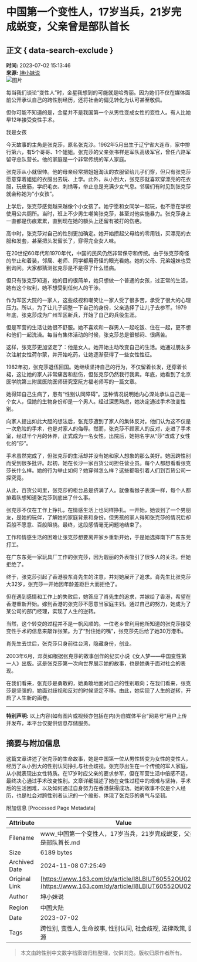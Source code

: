 # 中国第一个变性人，17岁当兵，21岁完成蜕变，父亲曾是部队首长

## 正文 { data-search-exclude }


**时间:** 2023-07-02 15:13:46  
**来源:** [坤小妹说](https://www.163.com/dy/media/T1635739133540.html)  
![图片](https://static.ws.126.net/163/f2e/dy_media/dy_media/static/images/ipLocation.f6d00eb.svg)

每当我们谈论“变性人”时，金星我想到的可能就是哈秀丽。因为她们不仅在媒体面前公开承认自己的跨性别经历，还将社会的偏见转化为认可甚至敬佩。

但你可能不知道的是，金星并不是我国第一个从男性变成女性的变性人。有人比她早12年接受变性手术。

我是女孩

今天故事的主角是张克莎，原名张克沙。1962年5月出生于辽宁省大连市，家中排行第六，有5个哥哥、1个姐姐。张克莎的父亲张书祥是军队高级军官，曾任八路军留守总队营长。他的家庭是一个非常传统的军人家庭。

张克莎从小就很帅。他的母亲经常把姐姐淘汰的衣服留给儿子们穿，但只有张克莎愿意穿着姐姐的衣服出去玩、上学。此外，从小到大，张克莎就喜欢穿漂亮的花衣服，玩皮筋，学织毛衣、刺绣等，举止总是充满少女气息。邻居们有时见到张克莎就会称她为“小女孩”。

上学后，张克莎感觉越来越像个小女孩了。她宁愿和女同学一起玩，也不愿在学校使用公共厕所。当时，班上不少男生嘲笑张克莎，甚至对他实施暴力。张克莎身上一直都是伤痕累累，直到现在她的额头上还留有被打的伤疤。

高中时，张克莎对自己的性别更加确定。她开始攒起父母给的零用钱，买漂亮的衣服和发套，甚至把头发留长了，穿得完全女人味。

在20世纪60年代和1970年代，中国的民风仍然非常保守和传统。由于张克莎奇怪的举止和着装，邻居、老师、同学都用奇怪的眼光看她。她的父母、兄弟姐妹也受到询问。大家都猜测张克莎是不是得了什么怪病。

但只有张克莎知道，她的目的很简单，她只想做一个普通的女孩，过正常的生活，她有这个权利，她不想受到任何人的干涉。

作为军区大院的一家人，这些歧视和嘲笑让一家人受了很多苦，承受了很大的心理压力。所以，为了让儿子调整一下自己的身份，父亲选择了让儿子去参军。1979年底，张克莎成为广州军区新兵，开始了自己的兵役生涯。

但是军营的生活让她很不舒服。她不喜欢和一群男人一起吃饭、住在一起，更不想和他们一起洗澡。每当有集体活动的时候，张克莎总是很郁闷、很痛苦。

这样，张克莎更加坚定了：他是女人。她开始主动改变自己的生活。她通过朋友多次注射女性荷尔蒙，并开始吃药，让她逐渐获得了一些女性性征。

1982年初，张克莎退伍回国。她继续坚持自己的行为，不仅留着长发，还穿着长裙，这让她的家人非常痛苦和悲伤，但张克莎仍然我行我素。年底，她看到了北京医学院第三附属医院医师研究室阮方福老师写的一篇文章。

她得知自己生病了，患有“性别认同障碍”。这种情况说明她内心深处承认自己是一个女人，但她的生物身份却是一个男人。经过深思熟虑，她决定通过手术改变性别。

向家人提出如此大胆的想法后，张克莎遭到了家人的集体反对。他们认为这不仅是一次危险的手术，也是对家人的侮辱。然而，张克莎不顾家人的反对，走进了手术室，经过半个月的休养，正式成为一名女性。出院后，她把名字从“莎”改成了女性化的“莎”。

手术虽然完成了，但张克莎的生活却并没有她和家人想象的那么美好。她因跨性别而受到很多批评。起初，她在长沙一家百货公司担任营业员。每个人都想看看张克莎长什么样。她的行为举止如何？她穿得怎么样？这些都吸引着人们到百货公司一探究竟。

从此，百货公司里，张克莎的柜台总是挤满了人。就像看猴子表演一样，每个人都排着队想知道张克莎到底出了什么事。

张克莎不仅在工作上挣扎，在情感生活上也同样挣扎。一开始，她谈到了一个男朋友，是她的玩伴，了解她的家庭背景和身份。但男孩的家人得知张克莎的情况后却百般不愿意、百般阻挠。最终，这段感情毫无问题地结束了。

工作和情感生活的困难让张克莎想要离开家乡重新开始，于是她选择南下广东东莞打工。

在广东东莞一家玩具厂工作的张克莎，因为靓丽的外表吸引了很多人的关注。但她拒绝了。

终于，张克莎引起了香港股东肖先生的注意，并对她展开了追求。肖先生比张克莎大32岁，张克莎一开始因年龄差距巨大而拒绝了。

但在遇到感情和工作上的失败后，她答应了肖先生的追求，并嫁给了香港，希望在香港重新开始。嫁到香港的张克莎不愿意当家庭主妇。通过自己的努力，她成为了某公司的部门经理，实现了人生的逆转。

当然，这个转变的过程并不是一帆风顺的。一位老乡曾利用他所知道的张克莎接受变性手术的信息来敲诈张某。为了“封住她的嘴”，张克莎先后给了她30万港币。

肖先生去世后，张克莎只身前往台湾，隐藏身份，创业。

2003年6月，邓英如根据张克莎的故事创作的纪实小说《女人梦——中国变性第一人》出版。这是张克莎第一次向世界展示她的故事，也是她勇于面对社会的表现。

在我们看来，张克莎是勇敢的，她勇敢地面对自己的性别取向；在我们看来，张克莎是坚强的，她面对歧视和反对的时候坚定不移。由此，她实现了人生的逆转，开启了人生新的画卷。

---

**特别声明:** 以上内容(如有图片或视频亦包括在内)为自媒体平台“网易号”用户上传并发布，本平台仅提供信息存储服务。

## 摘要与附加信息

<!-- tcd_abstract -->
这篇文章讲述了张克莎的生命故事，她是中国第一位从男性转变为女性的变性人，经历了从小到大的性别认同挣扎与社会歧视。张克莎出生在一个传统的军人家庭，从小就表现出女性特质。在17岁时应父亲的要求参军，但在军营生活中倍感不适，最终决心通过手术改变性别。文章详细描述了她在变性过程中的艰难与坚持，手术后的生活困难，以及如何通过自身努力在香港获得成功。她的故事不仅是个人经历，也是社会对跨性别者认识的一个缩影，体现了张克莎的勇气与坚韧。
<!-- tcd_abstract_end -->

附加信息 [Processed Page Metadata]

| Attribute       | Value                                  |
|-----------------|----------------------------------------|
| Filename        | www_中国第一个变性人，17岁当兵，21岁完成蜕变，父亲曾是部队首长.md                             |
| Size            | 6189 bytes                           |
| Archived Date   | 2024-11-08 07:25:49                             |
| Original Link   | [https://www.163.com/dy/article/I8LBIUT60552OU02.html](https://www.163.com/dy/article/I8LBIUT60552OU02.html)                       |
| Author          | 坤小妹说                               |
| Region          | 中国大陆                               |
| Date            | 2023-07-02                                 |
| Tags            | 跨性别, 变性人, 生命故事, 性别认同, 社会歧视, 法律政策, 医疗资源                                 |
>
> 本文由跨性别中文数字档案馆归档整理，仅供浏览。版权归原作者所有。
>